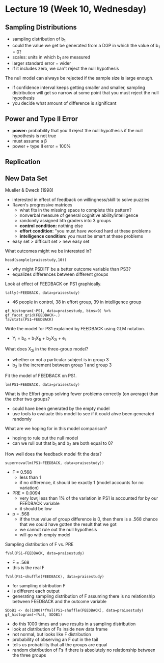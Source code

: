 # Lecture 19 (Week 10, Wednesday)

## Sampling Distributions
* sampling distribution of b<sub>1</sub>
* could the value we get be generated from a DGP in which the value of b<sub>1</sub> = 0?
* scales: units in which b<sub>1</sub> are measured
* larger standard error = wider
* if it includes zero, we can't reject the null hypothesis

The null model can always be rejected if the sample size is large enough.
* if confidence interval keeps getting smaller and smaller, sampling distribution will get so narrow at some point that you must reject the null hypothesis
* you decide what amount of difference is significant

## Power and Type II Error
* **power:** probability that you'll reject the null hypothesis if the null hypothesis is not true
* must assume a β
* power + type II error = 100%

## Replication

## New Data Set
Mueller & Dweck (1998)
* interested in effect of feedback on willingness/skill to solve puzzles
* Raven's progressive matrices
  * what fits in the missing space to complete this pattern?
  * nonverbal measure of general cognitive ability/intelligence
  * randomly assigned 5th graders into 3 groups
  * **control condition:** nothing else
  * **effort condition:** "you must have worked hard at these problems
  * **intelligence condition:** you must be smart at these problems
* easy set > difficult set > new easy set

What outcomes might we be interested in?
````
head(sample(praisestudy,10))
````
* why might PSDIFF be a better outcome variable than PS3?
* equalizes differences between different groups

Look at effect of FEEDBACK on PS1 graphically.
````
tally(~FEEDBACK, data=praisestudy)
````
* 46 people in control, 38 in effort group, 39 in intelligence group
````
gf_histogram(~PS1, data=praisestudy, bins=9) %>%
gf_facet_grid(FEEDBACK~.)
favstats(PS1~FEEDBACK)
````

Write the model for PS1 explained by FEEDBACK using GLM notation.
* Y<sub>i</sub> = b<sub>0</sub> + b<sub>1</sub>X<sub>1i</sub> + b<sub>2</sub>X<sub>2i</sub> + e<sub>i</sub>

What does X<sub>2i</sub> in the three-group model?
* whether or not a particular subject is in group 3
* b<sub>2</sub> is the increment between group 1 and group 3

Fit the model of FEEDBACK on PS1.
````
lm(PS1~FEEDBACK, data=praisestudy)
````

What is the Effort group solving fewer problems correctly (on average) than the other two groups?
* could have been generated by the empty model
* use tools to evaluate this model to see if it could ahve been generated randomly

What are we hoping for in this model comparison?
* hoping to rule out the null model
* can we rull out that b<sub>1</sub> and b<sub>2</sub> are both equal to 0? 

How well does the feedback model fit the data?
````
supernova(lm(PS1~FEEDBACK, data=praisestudy))
````
* F = 0.568
  * less than 1
  * if no difference, it should be exactly 1 (model accounts for no variation)
* PRE = 0.0094
  * very low; less than 1% of the variation in PS1 is accounted for by our FEEDBACK variable
  * it should be low
* p = .568
  * if the true value of group difference is 0, then there is a .568 chance that we could have gotten the result that we got
  * we cannot rule out the null hypothesis
  * will go with empty model
  
Sampling distribution of F vs. PRE
````
fVal(PS1~FEEDBACK, data=praisestudy)
````
* F = .568
* this is the real F
````
fVal(PS1~shuffle(FEEDBACK), data=praisestudy)
````
* for sampling distribution F
* is different each output
* generating sampling distribution of F assuming there is no relationship between FEEDBACK and the outcome variable
````
SDoB1 <- do(1000)*fVal(PS1~shuffle(FEEDBACK), data=praisestudy)
gf_histogram(~fVal, SDOB1)
````
* do this 1000 times and save results in a sampling distribution
* look at distribution of Fs inside new data frame
* not normal, but looks like F distribution
* probability of observing an F out in the tail
* tells us probability that all the groups are equal
* random distribution of Fs if there is absolutely no relationship between the three groups
